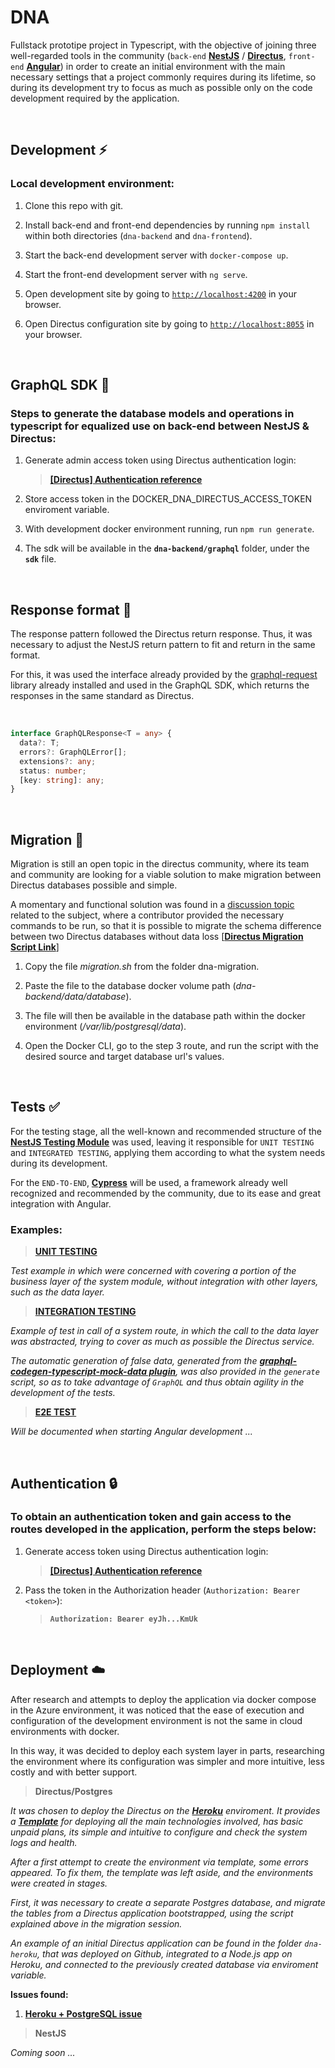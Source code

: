 # DNA

Fullstack prototipe project in Typescript, with the objective of joining three well-regarded tools in the community (`back-end` **[NestJS](https://nestjs.com/)** / **[Directus](https://docs.directus.io/getting-started/introduction/)**, `front-end` **[Angular](https://angular.io/)**) in order to create an initial environment with the main necessary settings that a project commonly requires during its lifetime, so during its development try to focus as much as possible only on the code development required by the application.

<br />

## **Development** ⚡️

### Local development environment:

1. Clone this repo with git.

2. Install back-end and front-end dependencies by running `npm install` within both directories (`dna-backend` and `dna-frontend`).

3. Start the back-end development server with `docker-compose up`.

4. Start the front-end development server with `ng serve`.

5. Open development site by going to [`http://localhost:4200`](http://localhost:4200) in your browser.
6. Open Directus configuration site by going to [`http://localhost:8055`](http://localhost:8055) in your browser.

<br />

## **GraphQL SDK** 🚀

### Steps to generate the database models and operations in typescript for equalized use on back-end between NestJS & Directus:

1. Generate admin access token using Directus authentication login: <br />

   > **[[Directus] Authentication reference](https://docs.directus.io/reference/api/system/authentication/)**

2. Store access token in the DOCKER_DNA_DIRECTUS_ACCESS_TOKEN enviroment variable.

3. With development docker environment running, run `npm run generate`.

4. The sdk will be available in the **`dna-backend/graphql`**
   folder, under the **`sdk`** file.

<br />

## **Response format** 👋

The response pattern followed the Directus return response. Thus, it was necessary to adjust the NestJS return pattern to fit and return in the same format.

For this, it was used the interface already provided by the [graphql-request](https://www.npmjs.com/package/graphql-request) library already installed and used in the GraphQL SDK, which returns the responses in the same standard as Directus.

<br />

```typescript
interface GraphQLResponse<T = any> {
  data?: T;
  errors?: GraphQLError[];
  extensions?: any;
  status: number;
  [key: string]: any;
}
```

<br />

## **Migration** 🚚

Migration is still an open topic in the directus community, where its team and community are looking for a viable solution to make migration between Directus databases possible and simple.

A momentary and functional solution was found in a [discussion topic](https://github.com/directus/directus/discussions/3891) related to the subject, where a contributor provided the necessary commands to be run, so that it is possible to migrate the schema difference between two Directus databases without data loss [**[Directus Migration Script Link](https://gist.github.com/tspvivek/242c33a5dbfb149c9057f93041e4450d)**]

1. Copy the file _migration.sh_ from the folder dna-migration.

2. Paste the file to the database docker volume path (_dna-backend/data/database_).

3. The file will then be available in the database path within the docker environment (_/var/lib/postgresql/data_).

4. Open the Docker CLI, go to the step 3 route, and run the script with the desired source and target database url's values.

<br />

## **Tests** ✅

For the testing stage, all the well-known and recommended structure of the **[NestJS Testing Module](https://docs.nestjs.com/fundamentals/testing)** was used, leaving it responsible for `UNIT TESTING` and `INTEGRATED TESTING`, applying them according to what the system needs during its development.

For the `END-TO-END`, **[Cypress](https://github.com/cypress-io/cypress)** will be used, a framework already well recognized and recommended by the community, due to its ease and great integration with Angular.

### Examples:

> **[UNIT TESTING](https://github.com/cesarsalesgomes/dna/blob/main/dna-backend/src/system/system.spec.ts)**

_Test example in which were concerned with covering a portion of the business layer of the system module, without integration with other layers, such as the data layer._

> **[INTEGRATION TESTING](https://github.com/cesarsalesgomes/dna/blob/main/dna-backend/src/cat/cat.spec.ts)**

_Example of test in call of a system route, in which the call to the data layer was abstracted, trying to cover as much as possible the Directus service._

_The automatic generation of false data, generated from the **[graphql-codegen-typescript-mock-data plugin](https://github.com/ardeois/graphql-codegen-typescript-mock-data#readme)**, was also provided in the `generate` script, so as to take advantage of `GraphQL` and thus obtain agility in the development of the tests._

> **[E2E TEST]()**

_Will be documented when starting Angular development ..._

<br />

## **Authentication** 🔒

### To obtain an authentication token and gain access to the routes developed in the application, perform the steps below:

1. Generate access token using Directus authentication login: <br />

   > **[[Directus] Authentication reference](https://docs.directus.io/reference/api/system/authentication/)**

2. Pass the token in the Authorization header (`Authorization: Bearer <token>`):

   > **`Authorization: Bearer eyJh...KmUk`**

<br />

## **Deployment** ☁️

After research and attempts to deploy the application via docker compose in the Azure environment, it was noticed that the ease of execution and configuration of the development environment is not the same in cloud environments with docker.

In this way, it was decided to deploy each system layer in parts, researching the environment where its configuration was simpler and more intuitive, less costly and with better support.

> **Directus/Postgres**

_It was chosen to deploy the Directus on the **[Heroku](https://heroku.com)** enviroment. It provides a **[Template](https://github.com/directus-community/heroku-template)** for deploying all the main technologies involved, has basic unpaid plans, its simple and intuitive to configure and check the system logs and health._

_After a first attempt to create the environment via template, some errors appeared. To fix them, the template was left aside, and the environments were created in stages._

_First, it was necessary to create a separate Postgres database, and migrate the tables from a Directus application bootstrapped, using the script explained above in the migration session._

_An example of an initial Directus application can be found in the folder `dna-heroku`, that was deployed on Github, integrated to a Node.js app on Heroku, and connected to the previously created database via enviroment variable._

**Issues found:**

1. **[Heroku + PostgreSQL issue](https://github.com/directus/directus/discussions/5047)**

> **NestJS**

_Coming soon ..._
